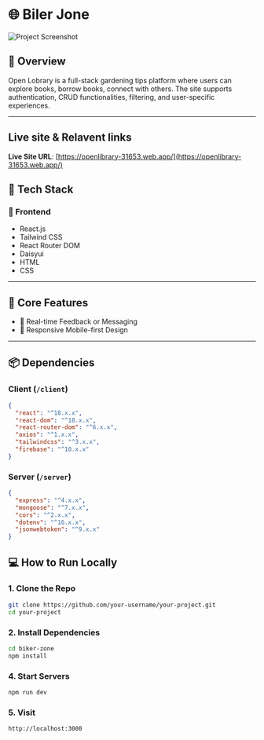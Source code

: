 # 🌐 Biler Jone

![Project Screenshot](https://via.placeholder.com/1200x600.png?text=Project+Screenshot)

## 🧾 Overview

Open Lobrary is a full-stack gardening tips platform where users can explore books, borrow books, connect with others. The site supports authentication, CRUD functionalities, filtering, and user-specific experiences.

---

## Live site & Relavent links

**Live Site URL**: [https://openlibrary-31653.web.app/](https://openlibrary-31653.web.app/)



## 🚀 Tech Stack

### 🔹 Frontend
- React.js
- Tailwind CSS
- React Router DOM
- Daisyui
- HTML
- CSS



---

## 🔑 Core Features
- 💬 Real-time Feedback or Messaging
- 📱 Responsive Mobile-first Design

---

## 📦 Dependencies

### Client (`/client`)

```json
{
  "react": "^18.x.x",
  "react-dom": "^18.x.x",
  "react-router-dom": "^6.x.x",
  "axios": "^1.x.x",
  "tailwindcss": "^3.x.x",
  "firebase": "^10.x.x"
}
```


### Server (`/server`)
```json
{
  "express": "^4.x.x",
  "mongoose": "^7.x.x",
  "cors": "^2.x.x",
  "dotenv": "^16.x.x",
  "jsonwebtoken": "^9.x.x"
}
```

## 💻 How to Run Locally

### 1. Clone the Repo

```bash
git clone https://github.com/your-username/your-project.git
cd your-project
```

### 2. Install Dependencies

```bash
cd biker-zone
npm install
```



### 4. Start Servers

```bash
npm run dev
```

### 5. Visit
```
http://localhost:3000
```

